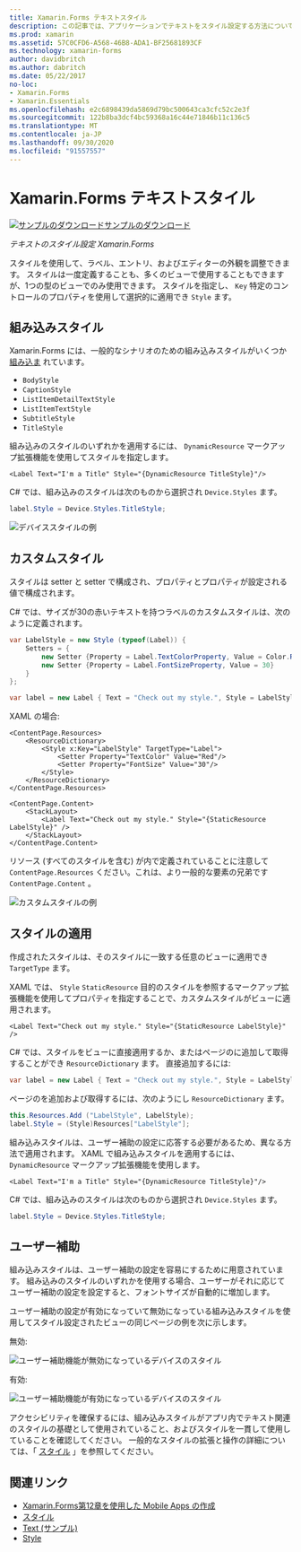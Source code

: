 ```yaml
---
title: Xamarin.Forms テキストスタイル
description: この記事では、アプリケーションでテキストをスタイル設定する方法について説明し Xamarin.Forms ます。 スタイルは一度定義することも、多くのビューで使用することもできますが、1つの型のビューでのみ使用できます。
ms.prod: xamarin
ms.assetid: 57C0CFD6-A568-46B8-ADA1-BF25681893CF
ms.technology: xamarin-forms
author: davidbritch
ms.author: dabritch
ms.date: 05/22/2017
no-loc:
- Xamarin.Forms
- Xamarin.Essentials
ms.openlocfilehash: e2c6898439da5869d79bc500643ca3cfc52c2e3f
ms.sourcegitcommit: 122b8ba3dcf4bc59368a16c44e71846b11c136c5
ms.translationtype: MT
ms.contentlocale: ja-JP
ms.lasthandoff: 09/30/2020
ms.locfileid: "91557557"
---
```

# <a name="no-locxamarinforms-text-styles"></a>Xamarin.Forms テキストスタイル

[![サンプルのダウンロード](~/media/shared/download.png)サンプルのダウンロード](https://docs.microsoft.com/samples/xamarin/xamarin-forms-samples/userinterface-text)

_テキストのスタイル設定 Xamarin.Forms_

スタイルを使用して、ラベル、エントリ、およびエディターの外観を調整できます。 スタイルは一度定義することも、多くのビューで使用することもできますが、1つの型のビューでのみ使用できます。
スタイルを指定し、 `Key` 特定のコントロールのプロパティを使用して選択的に適用でき `Style` ます。

## <a name="built-in-styles"></a>組み込みスタイル

Xamarin.Forms には、一般的なシナリオのための組み込みスタイルがいくつか [組み込ま](xref:Xamarin.Forms.Device.Styles) れています。

- `BodyStyle`
- `CaptionStyle`
- `ListItemDetailTextStyle`
- `ListItemTextStyle`
- `SubtitleStyle`
- `TitleStyle`

組み込みのスタイルのいずれかを適用するには、 `DynamicResource` マークアップ拡張機能を使用してスタイルを指定します。

```xaml
<Label Text="I'm a Title" Style="{DynamicResource TitleStyle}"/>
```

C# では、組み込みのスタイルは次のものから選択され `Device.Styles` ます。

```csharp
label.Style = Device.Styles.TitleStyle;
```

![デバイススタイルの例](styles-images/builtinstyles.png)

## <a name="custom-styles"></a>カスタムスタイル

スタイルは setter と setter で構成され、プロパティとプロパティが設定される値で構成されます。

C# では、サイズが30の赤いテキストを持つラベルのカスタムスタイルは、次のように定義されます。

```csharp
var LabelStyle = new Style (typeof(Label)) {
    Setters = {
        new Setter {Property = Label.TextColorProperty, Value = Color.Red},
        new Setter {Property = Label.FontSizeProperty, Value = 30}
    }
};

var label = new Label { Text = "Check out my style.", Style = LabelStyle };
```

XAML の場合:

```xaml
<ContentPage.Resources>
    <ResourceDictionary>
        <Style x:Key="LabelStyle" TargetType="Label">
            <Setter Property="TextColor" Value="Red"/>
            <Setter Property="FontSize" Value="30"/>
        </Style>
    </ResourceDictionary>
</ContentPage.Resources>

<ContentPage.Content>
    <StackLayout>
        <Label Text="Check out my style." Style="{StaticResource LabelStyle}" />
    </StackLayout>
</ContentPage.Content>
```

リソース (すべてのスタイルを含む) が内で定義されていることに注意して `ContentPage.Resources` ください。これは、より一般的な要素の兄弟です `ContentPage.Content` 。

![カスタムスタイルの例](styles-images/customstyle.png)

## <a name="applying-styles"></a>スタイルの適用

作成されたスタイルは、そのスタイルに一致する任意のビューに適用でき `TargetType` ます。

XAML では、 `Style` `StaticResource` 目的のスタイルを参照するマークアップ拡張機能を使用してプロパティを指定することで、カスタムスタイルがビューに適用されます。

```xaml
<Label Text="Check out my style." Style="{StaticResource LabelStyle}" />
```

C# では、スタイルをビューに直接適用するか、またはページのに追加して取得することができ `ResourceDictionary` ます。 直接追加するには:

```csharp
var label = new Label { Text = "Check out my style.", Style = LabelStyle };
```

ページのを追加および取得するには、次のようにし `ResourceDictionary` ます。

```csharp
this.Resources.Add ("LabelStyle", LabelStyle);
label.Style = (Style)Resources["LabelStyle"];
```

組み込みスタイルは、ユーザー補助の設定に応答する必要があるため、異なる方法で適用されます。 XAML で組み込みスタイルを適用するには、 `DynamicResource` マークアップ拡張機能を使用します。

```xaml
<Label Text="I'm a Title" Style="{DynamicResource TitleStyle}"/>
```

C# では、組み込みのスタイルは次のものから選択され `Device.Styles` ます。

```csharp
label.Style = Device.Styles.TitleStyle;
```

## <a name="accessibility"></a>ユーザー補助

組み込みスタイルは、ユーザー補助の設定を容易にするために用意されています。 組み込みのスタイルのいずれかを使用する場合、ユーザーがそれに応じてユーザー補助の設定を設定すると、フォントサイズが自動的に増加します。

ユーザー補助の設定が有効になっていて無効になっている組み込みスタイルを使用してスタイル設定されたビューの同じページの例を次に示します。

無効:

![ユーザー補助機能が無効になっているデバイスのスタイル](styles-images/pre-access.png)

有効:

![ユーザー補助機能が有効になっているデバイスのスタイル](styles-images/post-access.png)

アクセシビリティを確保するには、組み込みスタイルがアプリ内でテキスト関連のスタイルの基礎として使用されていること、およびスタイルを一貫して使用していることを確認してください。 一般的なスタイルの拡張と操作の詳細については、「 [スタイル](~/xamarin-forms/user-interface/styles/index.md) 」を参照してください。

## <a name="related-links"></a>関連リンク

- [Xamarin.Forms第12章を使用した Mobile Apps の作成](https://developer.xamarin.com/r/xamarin-forms/book/chapter12.pdf)
- [スタイル](~/xamarin-forms/user-interface/styles/index.md)
- [Text (サンプル)](/samples/xamarin/xamarin-forms-samples/userinterface-text)
- [Style](xref:Xamarin.Forms.Style)